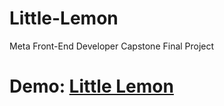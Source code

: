 # Little-Lemon
Meta Front-End Developer Capstone Final Project

# Demo: [Little Lemon](https://github.com/deepu2912/little-lemon-booking-project)
